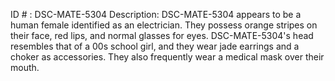 ID # : DSC-MATE-5304
Description: DSC-MATE-5304 appears to be a human female identified as an electrician. They possess orange stripes on their face, red lips, and normal glasses for eyes. DSC-MATE-5304's head resembles that of a 00s school girl, and they wear jade earrings and a choker as accessories. They also frequently wear a medical mask over their mouth.